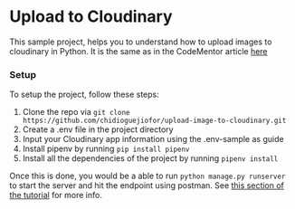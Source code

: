 # Upload to Cloudinary

This sample project, helps you to understand how to upload images to cloudinary in Python. It is the same as in the 
CodeMentor article [here](https://www.codementor.io/chidioguejiofor/draft/vj2n7j2kb)


### Setup 

To setup the project, follow these steps:

1. Clone the repo via `git clone https://github.com/chidioguejiofor/upload-image-to-cloudinary.git`
2. Create a .env file in the project directory
3. Input your Cloudinary app information using the .env-sample as guide
4. Install pipenv by running `pip install pipenv`
5. Install all the dependencies of the project by running `pipenv install`


Once this is done, you would be a able to run `python manage.py runserver` to start the server and hit the endpoint 
using  postman. See [this section of the tutorial](https://www.codementor.io/chidioguejiofor/draft/vj2n7j2kb#test-app-using-postman) 
for more info.

